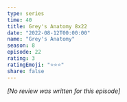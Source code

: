 ```yaml
---
type: series
time: 40
title: Grey's Anatomy 8x22
date: "2022-08-12T00:00:00"
name: "Grey's Anatomy"
season: 8
episode: 22
rating: 3
ratingEmoji: "⭐️⭐️⭐️"
share: false
---
```


_[No review was written for this episode]_
